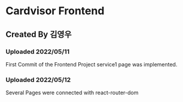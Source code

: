 # Cardvisor Frontend

## Created By 김영우

### Uploaded 2022/05/11
First Commit of the Frontend Project
service1 page was implemented.

### Uploaded 2022/05/12
Several Pages were connected with react-router-dom
